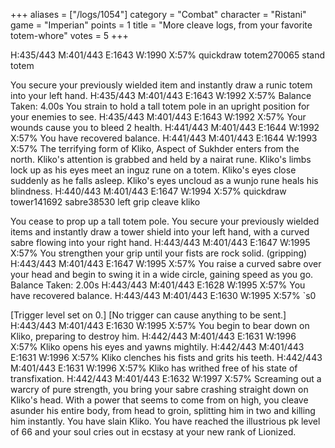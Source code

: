 +++
aliases = ["/logs/1054"]
category = "Combat"
character = "Ristani"
game = "Imperian"
points = 1
title = "More cleave logs, from your favorite totem-whore"
votes = 5
+++

H:435/443 M:401/443 E:1643 W:1990 X:57% <ex>quickdraw totem270065
stand totem

You secure your previously wielded item and instantly draw a runic totem into your left hand.
H:435/443 M:401/443 E:1643 W:1992 X:57% <ex>
Balance Taken: 4.00s
You strain to hold a tall totem pole in an upright position for your enemies to see.
H:435/443 M:401/443 E:1643 W:1992 X:57% <e->
Your wounds cause you to bleed 2 health.
H:441/443 M:401/443 E:1644 W:1992 X:57% <e->
You have recovered balance.
H:441/443 M:401/443 E:1644 W:1993 X:57% <ex>
The terrifying form of Kliko, Aspect of Sukhder enters from the north.
Kliko's attention is grabbed and held by a nairat rune.
Kliko's limbs lock up as his eyes meet an inguz rune on a totem.
Kliko's eyes close suddenly as he falls asleep.
Kliko's eyes uncloud as a wunjo rune heals his blindness.
H:440/443 M:401/443 E:1647 W:1994 X:57% <ex>quickdraw tower141692 sabre38530 left
grip
cleave kliko

You cease to prop up a tall totem pole.
You secure your previously wielded items and instantly draw a tower shield into your left hand, with a curved sabre flowing into your right hand.
H:443/443 M:401/443 E:1647 W:1995 X:57% <ex>
You strengthen your grip until your fists are rock solid. (gripping)
H:443/443 M:401/443 E:1647 W:1995 X:57% <ex>
You raise a curved sabre over your head and begin to swing it in a wide circle, gaining speed as you go.
Balance Taken: 2.00s
H:443/443 M:401/443 E:1628 W:1995 X:57% <e->
You have recovered balance.
H:443/443 M:401/443 E:1630 W:1995 X:57% <ex>`s0

[Trigger level set on 0.]
[No trigger can cause anything to be sent.]
H:443/443 M:401/443 E:1630 W:1995 X:57% <ex>
You begin to bear down on Kliko, preparing to destroy him.
H:442/443 M:401/443 E:1631 W:1996 X:57% <ex>
Kliko opens his eyes and yawns mightily.
H:442/443 M:401/443 E:1631 W:1996 X:57% <ex>
Kliko clenches his fists and grits his teeth.
H:442/443 M:401/443 E:1631 W:1996 X:57% <ex>
Kliko has writhed free of his state of transfixation.
H:442/443 M:401/443 E:1632 W:1997 X:57% <ex>
Screaming out a warcry of pure strength, you bring your sabre crashing straight down on Kliko's head. With a power that seems to come from on high, you cleave asunder his entire body, from head to groin, splitting him in two and killing him instantly.
You have slain Kliko.
You have reached the illustrious pk level of 66 and your soul cries out in ecstasy at your new rank of Lionized.